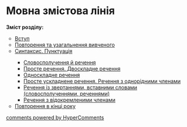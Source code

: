 <div id="hypercomments_widget" class="js-hypercomments-widget invisible"></div>

# Мовна змістова лінія

<p><b>Зміст розділу:</b></p>
<ul type="circle">
<li><a href="http://ukrmon59.ed-era.com/4/vstup.html">Вступ</a></li>
<li><a href="http://ukrmon59.ed-era.com/4/povtorennya_vivkhenogo_v_pokhatkovych_klasah.html">Повторення та узагальнення вивченого</a></li>
<li><a href="http://ukrmon59.ed-era.com/4/syntaksys_punktuaciya.html">Синтаксис. Пунктуація</a></li>
<ul type="square">
<li><a href="http://ukrmon59.ed-era.com/4/slovospoluchennya_rechennya.html">Словосполучення й речення</a></li>
<li><a href="http://ukrmon59.ed-era.com/4/proste_dvoskladne_rechennya.html">Просте речення. Двоскладне речення</a></li>
<li><a href="http://ukrmon59.ed-era.com/4/odnoskladne_rechennya.html">Односкладне речення</a></li>
<li><a href="http://ukrmon59.ed-era.com/4/proste_uskladnene_rechennya_odnoridni_chleny_rechennya.html">Просте ускладнене речення. Речення з однорідними членами</a></li>
<li><a href="http://ukrmon59.ed-era.com/4/rechennya_iz_zvertennyamy_vstavnumy_slovamy.html">Речення із звертаннями, вставними словами (словосполученнями, реченнями)</a></li>
<li><a href="http://ukrmon59.ed-era.com/4/rechennya_z_vidokremlenumy_chlenamy.html">Речення з відокремленими членами</a></li>
</ul>
<li><a href="http://ukrmon59.ed-era.com/4/povtorennya_ta_uzagalnennya_v_kinci_roku.html">Повторення в кінці року</a></li>
</ul>

<div class="js-hypercomments-container">
<a href="http://hypercomments.com" class="hc-link" title="comments widget">comments powered by HyperComments</a>
</div>